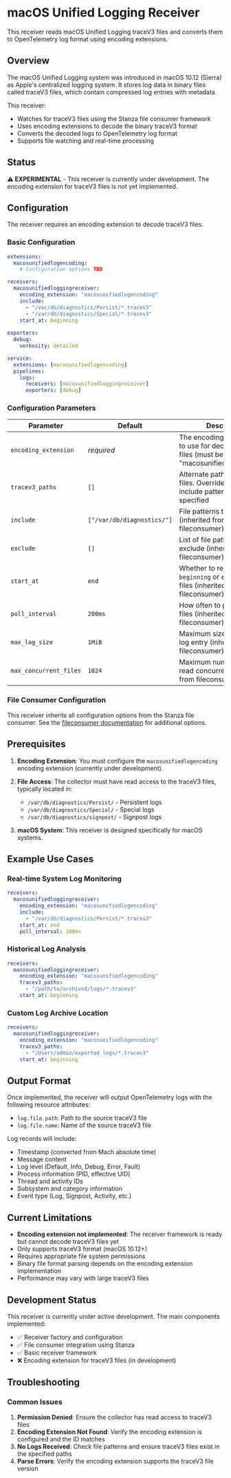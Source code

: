 # macOS Unified Logging Receiver

This receiver reads macOS Unified Logging traceV3 files and converts them to OpenTelemetry log format using encoding extensions.

## Overview

The macOS Unified Logging system was introduced in macOS 10.12 (Sierra) as Apple's centralized logging system. It stores log data in binary files called traceV3 files, which contain compressed log entries with metadata.

This receiver:
- Watches for traceV3 files using the Stanza file consumer framework
- Uses encoding extensions to decode the binary traceV3 format
- Converts the decoded logs to OpenTelemetry log format
- Supports file watching and real-time processing

## Status

**⚠️ EXPERIMENTAL** - This receiver is currently under development. The encoding extension for traceV3 files is not yet implemented.

## Configuration

The receiver requires an encoding extension to decode traceV3 files.

### Basic Configuration

```yaml
extensions:
  macosunifiedlogencoding:
    # Configuration options TBD

receivers:
  macosunifiedloggingreceiver:
    encoding_extension: "macosunifiedlogencoding"
    include:
      - "/var/db/diagnostics/Persist/*.tracev3"
      - "/var/db/diagnostics/Special/*.tracev3"
    start_at: beginning
    
exporters:
  debug:
    verbosity: detailed

service:
  extensions: [macosunifiedlogencoding]
  pipelines:
    logs:
      receivers: [macosunifiedloggingreceiver]
      exporters: [debug]
```

### Configuration Parameters

| Parameter | Default | Description |
|-----------|---------|-------------|
| `encoding_extension` | *required* | The encoding extension ID to use for decoding traceV3 files (must be "macosunifiedlogencoding") |
| `tracev3_paths` | `[]` | Alternate paths to TraceV3 files. Overrides default include patterns when specified |
| `include` | `["/var/db/diagnostics/"]` | File patterns to include (inherited from fileconsumer) |
| `exclude` | `[]` | List of file patterns to exclude (inherited from fileconsumer) |
| `start_at` | `end` | Whether to read from `beginning` or `end` of existing files (inherited from fileconsumer) |
| `poll_interval` | `200ms` | How often to poll for new files (inherited from fileconsumer) |
| `max_log_size` | `1MiB` | Maximum size of a single log entry (inherited from fileconsumer) |
| `max_concurrent_files` | `1024` | Maximum number of files to read concurrently (inherited from fileconsumer) |

### File Consumer Configuration

This receiver inherits all configuration options from the Stanza file consumer. See the [fileconsumer documentation](../../pkg/stanza/fileconsumer/README.md) for additional options.

## Prerequisites

1. **Encoding Extension**: You must configure the `macosunifiedlogencoding` encoding extension (currently under development).

2. **File Access**: The collector must have read access to the traceV3 files, typically located in:
   - `/var/db/diagnostics/Persist/` - Persistent logs
   - `/var/db/diagnostics/Special/` - Special logs
   - `/var/db/diagnostics/signpost/` - Signpost logs

3. **macOS System**: This receiver is designed specifically for macOS systems.

## Example Use Cases

### Real-time System Log Monitoring

```yaml
receivers:
  macosunifiedloggingreceiver:
    encoding_extension: "macosunifiedlogencoding"
    include:
      - "/var/db/diagnostics/Persist/*.tracev3"
    start_at: end
    poll_interval: 100ms
```

### Historical Log Analysis

```yaml
receivers:
  macosunifiedloggingreceiver:
    encoding_extension: "macosunifiedlogencoding"
    tracev3_paths: 
      - "/path/to/archived/logs/*.tracev3"
    start_at: beginning
```

### Custom Log Archive Location

```yaml
receivers:
  macosunifiedloggingreceiver:
    encoding_extension: "macosunifiedlogencoding"
    tracev3_paths:
      - "/Users/admin/exported_logs/*.tracev3"
    start_at: beginning
```

## Output Format

Once implemented, the receiver will output OpenTelemetry logs with the following resource attributes:

- `log.file.path`: Path to the source traceV3 file
- `log.file.name`: Name of the source traceV3 file

Log records will include:
- Timestamp (converted from Mach absolute time)
- Message content
- Log level (Default, Info, Debug, Error, Fault)
- Process information (PID, effective UID)
- Thread and activity IDs
- Subsystem and category information
- Event type (Log, Signpost, Activity, etc.)

## Current Limitations

- **Encoding extension not implemented**: The receiver framework is ready but cannot decode traceV3 files yet
- Only supports traceV3 format (macOS 10.12+)
- Requires appropriate file system permissions
- Binary file format parsing depends on the encoding extension implementation
- Performance may vary with large traceV3 files

## Development Status

This receiver is currently under active development. The main components implemented:

- ✅ Receiver factory and configuration
- ✅ File consumer integration using Stanza
- ✅ Basic receiver framework
- ❌ Encoding extension for traceV3 files (in development)

## Troubleshooting

### Common Issues

1. **Permission Denied**: Ensure the collector has read access to traceV3 files
2. **Encoding Extension Not Found**: Verify the encoding extension is configured and the ID matches
3. **No Logs Received**: Check file patterns and ensure traceV3 files exist in the specified paths
4. **Parse Errors**: Verify the encoding extension supports the traceV3 file version
